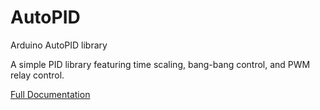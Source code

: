 # AutoPID
Arduino AutoPID library

A simple PID library featuring time scaling, bang-bang control, and PWM relay control.

[Full Documentation](https://ryandowning.net/AutoPID)
